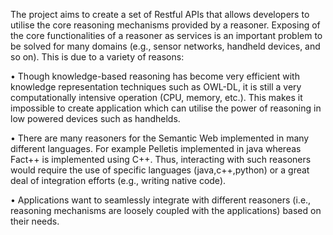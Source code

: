 The project aims to create a set of Restful APIs that allows developers to utilise the core reasoning mechanisms provided by a reasoner.  Exposing of the core functionalities of a reasoner as services is an important problem to be solved for many domains (e.g., sensor networks, handheld devices, and so on). This is due to a variety of reasons:

• Though knowledge-based reasoning has become very efficient with knowledge representation techniques such as OWL-DL, it is still a very computationally intensive operation (CPU, memory, etc.). This makes it impossible to create application which can utilise the power of reasoning in low powered devices such as handhelds.

• There are many reasoners for the Semantic Web implemented in many different languages. For example Pelletis implemented in java whereas Fact++ is implemented using C++. Thus, interacting with such reasoners would require the use of specific languages (java,c++,python) or a great deal of integration efforts (e.g., writing native code).

• Applications want to seamlessly integrate with different reasoners (i.e., reasoning mechanisms are loosely coupled with the applications) based on their needs.